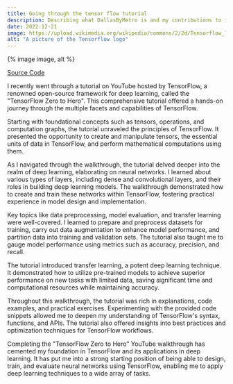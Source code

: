 ```yaml
---
title: Going through the tensor flow tutorial
description: Describing what DallasByMetro is and my contributions to it.
date: 2022-12-21
image: https://upload.wikimedia.org/wikipedia/commons/2/2d/Tensorflow_logo.svg
alt: "A picture of the Tensorflow logo"
---
```


<div class="image-container">
  {% image image, alt %}
</div>

<a href="https://github.com/ZaneBartlett1/Zero-to-Hero-TF" target="_blank">Source Code</a>

I recently went through a tutorial on YouTube hosted by TensorFlow, a renowned open-source framework for deep learning, called the "TensorFlow Zero to Hero". This comprehensive tutorial offered a hands-on journey through the multiple facets and capabilities of TensorFlow.

Starting with foundational concepts such as tensors, operations, and computation graphs, the tutorial unraveled the principles of TensorFlow. It presented the opportunity to create and manipulate tensors, the essential units of data in TensorFlow, and perform mathematical computations using them.

As I navigated through the walkthrough, the tutorial delved deeper into the realm of deep learning, elaborating on neural networks. I learned about various types of layers, including dense and convolutional layers, and their roles in building deep learning models. The walkthrough demonstrated how to create and train these networks within TensorFlow, fostering practical experience in model design and implementation.

Key topics like data preprocessing, model evaluation, and transfer learning were well-covered. I learned to prepare and preprocess datasets for training, carry out data augmentation to enhance model performance, and partition data into training and validation sets. The tutorial also taught me to gauge model performance using metrics such as accuracy, precision, and recall.

The tutorial introduced transfer learning, a potent deep learning technique. It demonstrated how to utilize pre-trained models to achieve superior performance on new tasks with limited data, saving significant time and computational resources while maintaining accuracy.

Throughout this walkthrough, the tutorial was rich in explanations, code examples, and practical exercises. Experimenting with the provided code snippets allowed me to deepen my understanding of TensorFlow's syntax, functions, and APIs. The tutorial also offered insights into best practices and optimization techniques for TensorFlow workflows.

Completing the "TensorFlow Zero to Hero" YouTube walkthrough has cemented my foundation in TensorFlow and its applications in deep learning. It has put me into a strong starting position of being able to design, train, and evaluate neural networks using TensorFlow, enabling me to apply deep learning techniques to a wide array of tasks.
